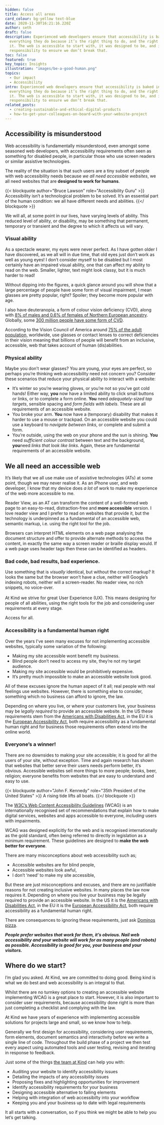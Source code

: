 ```yaml
---
hidden: false
title: Access all areas
card_colour: bg-yellow text-blue
date: 2020-11-30T16:21:16.220Z
author: seth
draft: false
description: Experienced web developers ensure that accessibility is baked into
  everything they do because it’s the right thing to do, and the right way to do
  it. The web is accessible to start with, it was designed to be, and it is our
  responsibility to ensure we don’t break that.
toc: false
featured: true
key_topic: Insights
illustration: "images/be-a-good-human.png"
topics:
  - Our impact
  - Accessibility
intro: Experienced web developers ensure that accessibility is baked into
  everything they do because it’s the right thing to do, and the right way to do
  it. The web is accessible to start with, it was designed to be, and it is our
  responsibility to ensure we don’t break that.
related_posts:
  - creating-sustainable-and-ethical-digital-products
  - how-to-get-your-colleagues-on-board-with-your-website-project
---
```

## Accessibility is misunderstood

Web accessibility is fundamentally misunderstood, even amongst some seasoned web developers, with accessibility requirements often seen as something for disabled people, in particular those who use screen readers or similar assistive technologies.

The reality of the situation is that such users are a tiny subset of people with web accessibility needs because *we all need accessible websites*, we all need websites that are **designed to work for humans**.

{{< blockquote author="Bruce Lawson" role="Accessibility Guru" >}}
Accessibility isn’t a technological problem to be solved. It’s an essential part of the human condition: we all have different needs and abilities.
{{</ blockquote >}}

We will all, at some point in our lives, have varying levels of ability. This reduced level of ability, or disability, may be something that permanent, temporary or transient and the degree to which it affects us will vary.

### Visual ability

As a spectacle wearer, my eyes were never perfect. As I have gotten older I have discovered, as we all will in due time, that old eyes just don’t work as well as young eyes! I don’t consider myself to be disabled but I most certainly have an impaired visual ability, one that can affect my ability to read on the web. Smaller, lighter, text might look classy, but it is much harder to read!

Without dipping into the figures, a quick glance around you will show that a large percentage of people have some form of visual impairment, I mean glasses are pretty popular, right? Spoiler; they become more popular with age.

I also have deuteranopia, a form of colour vision deficiency (CVD), along with [8% of males and 0.6% of females of Northern European ancestry](https://en.wikipedia.org/wiki/Color_blindness#Genetics). Globally, some [300 million people have some form of CVD](https://www.colourblindawareness.org/colour-blindness/).

According to the Vision Council of America around [75% of the adult population,](https://www.reference.com/world-view/many-people-world-wear-glasses-e1268cfa00bdbd41) worldwide, use glasses or contact lenses to correct deficiencies in their vision meaning that billions of people will benefit from an inclusive, accessible, web that takes account of human (dis)abilities.

### Physical ability

Maybe you don’t wear glasses? You are young, your eyes are perfect, so perhaps you’re thinking web accessibility need not concern you? Consider these scenarios that reduce your physical ability to interact with a website:

* It’s winter so you’re wearing gloves, or you’re not so you’ve got cold hands! Either way, **you** now have a limited ability to click small buttons or links, or to complete a form online. **You** need *adequately-sized tap targets*, sensible spacing and *form fields with labels*. These are all requirements of an accessible website.
* You broke your arm. **You** now have a (temporary) disability that makes it harder to use a mouse or trackpad. On an accessible website you could use a keyboard to *navigate between links*, or complete and submit a form.
* You’re outside, using the web on your phone and the sun is shining. **You** need *sufficient colour contrast* between text and the background, **you**need *links that look like links*. Again, these are fundamental requirements of an accessible website.

## We all need an accessible web

It’s likely that we all use make use of assistive technologies (ATs) at some point, though we may never realise it. As an iPhone user, and web developer, I know that my device does *a lot* of work to make my experience of the web more accessible to me.

Reader View, as an AT can transform the content of a well-formed web page to an easy-to-read, distraction-free and **more accessible** version. I love reader view and I prefer to read on websites that provide it, but the technology is underpinned as a fundamental of an accessible web, semantic markup, i.e. using the right tool for the job.

Browsers can interpret HTML elements on a web page analysing the document structure and offer to provide alternate methods to access the content, in exactly the same way a screen reader or braille display would. If a web page uses header tags then these can be identified as headers.

### Bad code, bad results, bad experience.

Use something that is *visually* identical, but without the correct markup? It looks the same but the browser won’t have a clue, neither will Google’s indexing robots, neither will a screen-reader. No reader view, no rich snippets, no voice-over.\
\
At Kind we strive for great User Experience (UX). This means designing for people of all abilities, using the right tools for the job and considering user requirements at every stage.

Access for all.

### Accessibility is a fundamental human right

Over the years I've seen many excuses for not implementing accessible websites, typically some variation of the following:

* Making my site accessible wont benefit my business.
* Blind people don’t need to access my site, they’re not my target audience.
* Making my site accessible would be prohibitively expensive.
* It’s pretty much impossible to make an accessible website look good.

All of these excuses ignore the human aspect of it all; real people with real feelings use websites. However, there is something else to consider, something which no business can afford to ignore, the law.

Depending on where you live, or where your customers live, your business may be l*egally required* to provide an accessible website. In the US these requirements stem from the [Americans with Disabilities Act](https://www.ada.gov/2010_regs.htm), in the EU it is the [European Accessibility Act](https://ec.europa.eu/social/main.jsp?catId=1202), both require accessibility as a fundamental human right and for business those requirements often extend into the online world.

### Everyone’s a winner!

There are no downsides to making your site accessible; it is good for all the users of your site, without exception. Time and again research has shown that websites that better serve their users needs perform better, it‘s obvious. Accessible websites sell more things to more people; books, beer, religion; everyone benefits from websites that are easy to understand and easy to use.

{{< blockquote author="John F. Kennedy" role="35th President of the United States" >}}
A rising tide lifts all boats.
{{</ blockquote >}}

The [W3C’s Web Content Accessibility Guidelines](https://www.w3.org/TR/WCAG21/) (WCAG) is an internationally recognised set of recommendations that explain how to make digital services, websites and apps accessible to everyone, *including* users with impairments.

WCAG was designed explicitly for the web and is recognised internationally as the gold standard, often being referred to directly in legislation as a minimum requirement. These guidelines are designed to **make the web better for everyone**.

There are many misconceptions about web accessibility such as;

* Accessible websites are for blind people,
* Accessible websites look awful,
* I don’t ‘need’ to make my site accessible,

But these are just misconceptions and excuses, and there are no justifiable reasons for not creating inclusive websites. In many places the law now requires it. Depending on where you live your business may be *l*egally required to provide an accessible website. In the US it is the [Americans with Disabilities Act](https://www.ada.gov/2010_regs.htm), in the EU it is the [European Accessibility Act](https://ec.europa.eu/social/main.jsp?catId=1202), both require accessibility as a fundamental human right.

There are consequences to ignoring these requirements, just ask [Dominos pizza](https://www.bbc.co.uk/news/technology-46894463).

***People prefer websites that work for them, it’s obvious. Nail web accessibility and your website will work for as many people (and robots) as possible. Accessibility is good for you, your business and your visitors.***

## Where do we start?

I’m glad you asked. At Kind, we are committed to doing good. Being kind is what we do best and web accessibility is an integral to that.

Whilst there are no turnkey options to creating an accessible website implementing WCAG is a great place to start. However, it is also important to consider user requirements, because accessibility done right is more than just completing a checklist and complying with the law.

At Kind we have years of experience with implementing accessible solutions for projects large and small, so we know how to help.

Generally we first design for accessibility, considering user requirements, form elements, document semantics and interactivity before we write a single line of code. Throughout the build phase of a project we then test every aspect using automated tools and user testing, revising and iterating in response to feedback.

Just some of the things [the team at Kind](https://madebykind.com/about/#team) can help you with:

* Auditing your website to identify accessibility issues
* Detailing the impacts of any accessibility issues
* Proposing fixes and highlighting opportunities for improvement
* Identify accessibility requirements for your business
* Designing accessible alternative to failing elements
* Helping with integration of web accessibilty into your workflow
* Keeping you and your business up to date with legal requirements

It all starts with a conversation, so if you think we might be able to help you let‘s get talking.